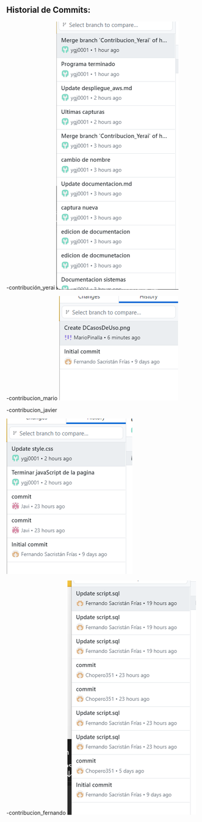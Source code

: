 ##  Historial de Commits:

-contribución_yerai
![Instancia EC2](./capturas/capturaE1.png)


-contribucion_mario
![Instancia EC2](./capturas/capturaE2.png)


-contribucion_javier

![Instancia EC2](./capturas/capturaE3.png)

-contribucion_fernando
![Instancia EC2](./capturas/capturaE4.png)
